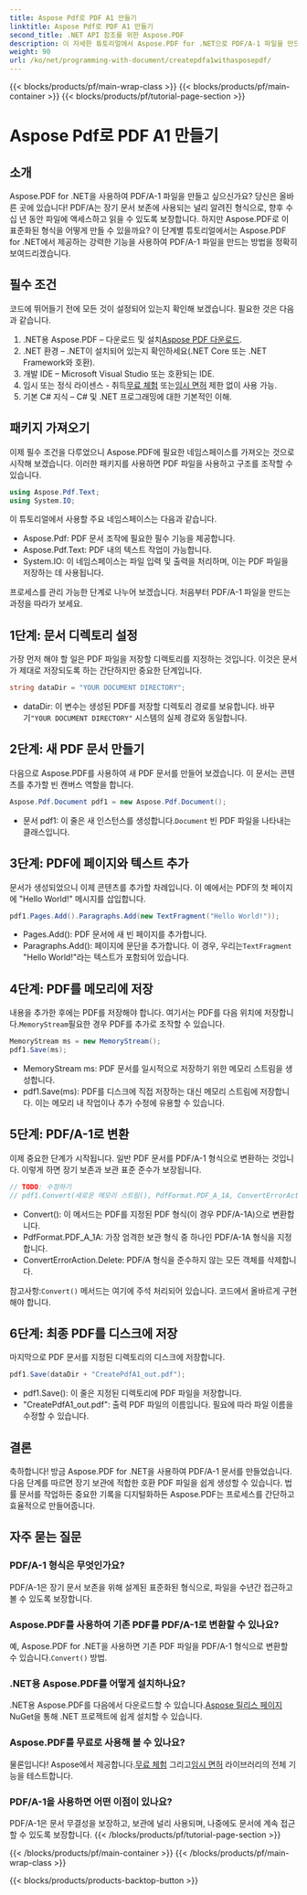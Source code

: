 ```yaml
---
title: Aspose Pdf로 PDF A1 만들기
linktitle: Aspose Pdf로 PDF A1 만들기
second_title: .NET API 참조를 위한 Aspose.PDF
description: 이 자세한 튜토리얼에서 Aspose.PDF for .NET으로 PDF/A-1 파일을 만드는 방법을 알아보세요. 코드 예제와 설명이 있는 단계별 가이드입니다.
weight: 90
url: /ko/net/programming-with-document/createpdfa1withasposepdf/
---
```


{{< blocks/products/pf/main-wrap-class >}}
{{< blocks/products/pf/main-container >}}
{{< blocks/products/pf/tutorial-page-section >}}

# Aspose Pdf로 PDF A1 만들기

## 소개

Aspose.PDF for .NET을 사용하여 PDF/A-1 파일을 만들고 싶으신가요? 당신은 올바른 곳에 있습니다! PDF/A는 장기 문서 보존에 사용되는 널리 알려진 형식으로, 향후 수십 년 동안 파일에 액세스하고 읽을 수 있도록 보장합니다. 하지만 Aspose.PDF로 이 표준화된 형식을 어떻게 만들 수 있을까요? 이 단계별 튜토리얼에서는 Aspose.PDF for .NET에서 제공하는 강력한 기능을 사용하여 PDF/A-1 파일을 만드는 방법을 정확히 보여드리겠습니다.

## 필수 조건

코드에 뛰어들기 전에 모든 것이 설정되어 있는지 확인해 보겠습니다. 필요한 것은 다음과 같습니다.

1.  .NET용 Aspose.PDF – 다운로드 및 설치[Aspose PDF 다운로드](https://releases.aspose.com/pdf/net/).
2. .NET 환경 – .NET이 설치되어 있는지 확인하세요(.NET Core 또는 .NET Framework와 호환).
3. 개발 IDE – Microsoft Visual Studio 또는 호환되는 IDE.
4. 임시 또는 정식 라이센스 - 취득[무료 체험](https://releases.aspose.com/) 또는[임시 면허](https://purchase.aspose.com/temporary-license/) 제한 없이 사용 가능.
5. 기본 C# 지식 – C# 및 .NET 프로그래밍에 대한 기본적인 이해.

## 패키지 가져오기

이제 필수 조건을 다루었으니 Aspose.PDF에 필요한 네임스페이스를 가져오는 것으로 시작해 보겠습니다. 이러한 패키지를 사용하면 PDF 파일을 사용하고 구조를 조작할 수 있습니다.

```csharp
using Aspose.Pdf.Text;
using System.IO;
```

이 튜토리얼에서 사용할 주요 네임스페이스는 다음과 같습니다.
- Aspose.Pdf: PDF 문서 조작에 필요한 필수 기능을 제공합니다.
- Aspose.Pdf.Text: PDF 내의 텍스트 작업이 가능합니다.
- System.IO: 이 네임스페이스는 파일 입력 및 출력을 처리하며, 이는 PDF 파일을 저장하는 데 사용됩니다.

프로세스를 관리 가능한 단계로 나누어 보겠습니다. 처음부터 PDF/A-1 파일을 만드는 과정을 따라가 보세요.

## 1단계: 문서 디렉토리 설정

가장 먼저 해야 할 일은 PDF 파일을 저장할 디렉토리를 지정하는 것입니다. 이것은 문서가 제대로 저장되도록 하는 간단하지만 중요한 단계입니다.

```csharp
string dataDir = "YOUR DOCUMENT DIRECTORY";
```

- dataDir: 이 변수는 생성된 PDF를 저장할 디렉토리 경로를 보유합니다. 바꾸기`"YOUR DOCUMENT DIRECTORY"` 시스템의 실제 경로와 동일합니다.

## 2단계: 새 PDF 문서 만들기

다음으로 Aspose.PDF를 사용하여 새 PDF 문서를 만들어 보겠습니다. 이 문서는 콘텐츠를 추가할 빈 캔버스 역할을 합니다.

```csharp
Aspose.Pdf.Document pdf1 = new Aspose.Pdf.Document();
```

-  문서 pdf1: 이 줄은 새 인스턴스를 생성합니다.`Document` 빈 PDF 파일을 나타내는 클래스입니다.

## 3단계: PDF에 페이지와 텍스트 추가

문서가 생성되었으니 이제 콘텐츠를 추가할 차례입니다. 이 예에서는 PDF의 첫 페이지에 "Hello World!" 메시지를 삽입합니다.

```csharp
pdf1.Pages.Add().Paragraphs.Add(new TextFragment("Hello World!"));
```

- Pages.Add(): PDF 문서에 새 빈 페이지를 추가합니다.
-  Paragraphs.Add(): 페이지에 문단을 추가합니다. 이 경우, 우리는`TextFragment` "Hello World!"라는 텍스트가 포함되어 있습니다.

## 4단계: PDF를 메모리에 저장

 내용을 추가한 후에는 PDF를 저장해야 합니다. 여기서는 PDF를 다음 위치에 저장합니다.`MemoryStream`필요한 경우 PDF를 추가로 조작할 수 있습니다.

```csharp
MemoryStream ms = new MemoryStream();
pdf1.Save(ms);
```

- MemoryStream ms: PDF 문서를 일시적으로 저장하기 위한 메모리 스트림을 생성합니다.
- pdf1.Save(ms): PDF를 디스크에 직접 저장하는 대신 메모리 스트림에 저장합니다. 이는 메모리 내 작업이나 추가 수정에 유용할 수 있습니다.

## 5단계: PDF/A-1로 변환

이제 중요한 단계가 시작됩니다. 일반 PDF 문서를 PDF/A-1 형식으로 변환하는 것입니다. 이렇게 하면 장기 보존과 보관 표준 준수가 보장됩니다.

```csharp
// TODO: 수정하기
// pdf1.Convert(새로운 메모리 스트림(), PdfFormat.PDF_A_1A, ConvertErrorAction.Delete);
```

- Convert(): 이 메서드는 PDF를 지정된 PDF 형식(이 경우 PDF/A-1A)으로 변환합니다.
- PdfFormat.PDF_A_1A: 가장 엄격한 보관 형식 중 하나인 PDF/A-1A 형식을 지정합니다.
- ConvertErrorAction.Delete: PDF/A 형식을 준수하지 않는 모든 객체를 삭제합니다.

 참고사항:`Convert()` 메서드는 여기에 주석 처리되어 있습니다. 코드에서 올바르게 구현해야 합니다.

## 6단계: 최종 PDF를 디스크에 저장

마지막으로 PDF 문서를 지정된 디렉토리의 디스크에 저장합니다.

```csharp
pdf1.Save(dataDir + "CreatePdfA1_out.pdf");
```

- pdf1.Save(): 이 줄은 지정된 디렉토리에 PDF 파일을 저장합니다.
- "CreatePdfA1_out.pdf": 출력 PDF 파일의 이름입니다. 필요에 따라 파일 이름을 수정할 수 있습니다.

## 결론

축하합니다! 방금 Aspose.PDF for .NET을 사용하여 PDF/A-1 문서를 만들었습니다. 다음 단계를 따르면 장기 보관에 적합한 호환 PDF 파일을 쉽게 생성할 수 있습니다. 법률 문서를 작업하든 중요한 기록을 디지털화하든 Aspose.PDF는 프로세스를 간단하고 효율적으로 만들어줍니다.

## 자주 묻는 질문

### PDF/A-1 형식은 무엇인가요?  
PDF/A-1은 장기 문서 보존을 위해 설계된 표준화된 형식으로, 파일을 수년간 접근하고 볼 수 있도록 보장합니다.

### Aspose.PDF를 사용하여 기존 PDF를 PDF/A-1로 변환할 수 있나요?  
 예, Aspose.PDF for .NET을 사용하면 기존 PDF 파일을 PDF/A-1 형식으로 변환할 수 있습니다.`Convert()` 방법.

### .NET용 Aspose.PDF를 어떻게 설치하나요?  
 .NET용 Aspose.PDF를 다음에서 다운로드할 수 있습니다.[Aspose 릴리스 페이지](https://releases.aspose.com/pdf/net/)NuGet을 통해 .NET 프로젝트에 쉽게 설치할 수 있습니다.

### Aspose.PDF를 무료로 사용해 볼 수 있나요?  
 물론입니다! Aspose에서 제공합니다.[무료 체험](https://releases.aspose.com/) 그리고[임시 면허](https://purchase.aspose.com/temporary-license/) 라이브러리의 전체 기능을 테스트합니다.

### PDF/A-1을 사용하면 어떤 이점이 있나요?  
PDF/A-1은 문서 무결성을 보장하고, 보관에 널리 사용되며, 나중에도 문서에 계속 접근할 수 있도록 보장합니다.
{{< /blocks/products/pf/tutorial-page-section >}}

{{< /blocks/products/pf/main-container >}}
{{< /blocks/products/pf/main-wrap-class >}}

{{< blocks/products/products-backtop-button >}}
